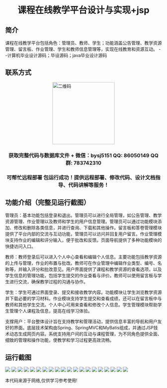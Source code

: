 <p><h1 align="center">课程在线教学平台设计与实现+jsp</h1></p>

## 简介
课程在线教学平台包括角色：管理员、教师、学生；功能涵盖公告管理、教学资源管理、留言板、作业管理、学生和教师信息管理等，实现在线教育和资源互动。    --计算机毕业设计源码；毕设源码；java毕业设计源码


## 联系方式
<img src="https://bs-1329754181.cos.ap-shanghai.myqcloud.com/wx.jpg" alt="二维码" style="display: block; margin: 0 auto;" width="200px">
<p><h3 align="center">获取完整代码与数据库文件 + 微信：bysj5151 QQ: 86050149 QQ群: 783742310</h3></p>
<p><h3 align="center">可帮忙远程部署 包运行成功！提供远程部署、修改代码、设计文档指导、代码讲解等服务！</h3></p>

## 功能介绍（完整见运行截图）
管理员：基本功能包括登录和退出。管理员可以进行全局管理，如公告管理、教学资源管理、作业管理以及教师和学生的用户信息管理。管理员可以通过功能模块添加、修改和删除各类信息，并进行查询、下载和其他操作。留言板和答卷管理模块提供了平台内部的交流与互动功能，管理员可以访问并回复用户留言。作业管理模块支持作业的编辑和评分输入，便于批改和反馈。页面导航提供了多种功能模块的快捷访问入口。

教师：教师登录后可以进入个人中心查看和编辑个人信息。主要功能包括教学资源的上传与管理，作业的布置与批改。教师可在作业管理中编辑作业类型、编号、名称等，并输入评分和批改意见。用户界面提供了课程和教学资源的查看选项，以及学生信息的管理功能，包括学生提交的作业查看与评价。教师可以使用留言板与学生进行交流，确保教学过程的沟通与协作。

学生：学生可通过界面登录、提交和接收教学内容。功能模块让学生浏览教学资源并下载必要的学习材料。作业模块支持学生提交和查看成绩，还可以在留言板中与教师和其他学生交流。个人中心可用来查看和修改个人信息。学生管理模块帮助学生管理个人课程及信息，提高在线学习体验。

支撑用户：平台整体设计旨在支持教学和管理活动，提供信息丰富的导航和用户友好的界面。底层技术架构由Spring、SpringMVC和MyBatis组成，并通过JSP技术动态生成网页内容。系统支持用户间的互动与课程管理，为不同角色提供全面、细致的管理和操作功能，使教学和学习过程更高效流畅。


## 运行截图
![](https://bs-1329754181.cos.ap-shanghai.myqcloud.com/ssm/CourseOnlineTeachingPlatformJsp/img/001.jpg)
![](https://bs-1329754181.cos.ap-shanghai.myqcloud.com/ssm/CourseOnlineTeachingPlatformJsp/img/002.jpg)
![](https://bs-1329754181.cos.ap-shanghai.myqcloud.com/ssm/CourseOnlineTeachingPlatformJsp/img/003.jpg)
![](https://bs-1329754181.cos.ap-shanghai.myqcloud.com/ssm/CourseOnlineTeachingPlatformJsp/img/004.jpg)
![](https://bs-1329754181.cos.ap-shanghai.myqcloud.com/ssm/CourseOnlineTeachingPlatformJsp/img/005.jpg)
![](https://bs-1329754181.cos.ap-shanghai.myqcloud.com/ssm/CourseOnlineTeachingPlatformJsp/img/006.jpg)
![](https://bs-1329754181.cos.ap-shanghai.myqcloud.com/ssm/CourseOnlineTeachingPlatformJsp/img/007.jpg)
![](https://bs-1329754181.cos.ap-shanghai.myqcloud.com/ssm/CourseOnlineTeachingPlatformJsp/img/008.jpg)
![](https://bs-1329754181.cos.ap-shanghai.myqcloud.com/ssm/CourseOnlineTeachingPlatformJsp/img/009.jpg)
![](https://bs-1329754181.cos.ap-shanghai.myqcloud.com/ssm/CourseOnlineTeachingPlatformJsp/img/010.jpg)
![](https://bs-1329754181.cos.ap-shanghai.myqcloud.com/ssm/CourseOnlineTeachingPlatformJsp/img/011.jpg)
![](https://bs-1329754181.cos.ap-shanghai.myqcloud.com/ssm/CourseOnlineTeachingPlatformJsp/img/012.jpg)
![](https://bs-1329754181.cos.ap-shanghai.myqcloud.com/ssm/CourseOnlineTeachingPlatformJsp/img/013.jpg)
![](https://bs-1329754181.cos.ap-shanghai.myqcloud.com/ssm/CourseOnlineTeachingPlatformJsp/img/014.jpg)
![](https://bs-1329754181.cos.ap-shanghai.myqcloud.com/ssm/CourseOnlineTeachingPlatformJsp/img/015.jpg)
![](https://bs-1329754181.cos.ap-shanghai.myqcloud.com/ssm/CourseOnlineTeachingPlatformJsp/img/016.jpg)
![](https://bs-1329754181.cos.ap-shanghai.myqcloud.com/ssm/CourseOnlineTeachingPlatformJsp/img/017.jpg)
![](https://bs-1329754181.cos.ap-shanghai.myqcloud.com/ssm/CourseOnlineTeachingPlatformJsp/img/018.jpg)
![](https://bs-1329754181.cos.ap-shanghai.myqcloud.com/ssm/CourseOnlineTeachingPlatformJsp/img/019.jpg)
![](https://bs-1329754181.cos.ap-shanghai.myqcloud.com/ssm/CourseOnlineTeachingPlatformJsp/img/020.jpg)

<p>本代码来源于网络,仅供学习参考使用!</p>
